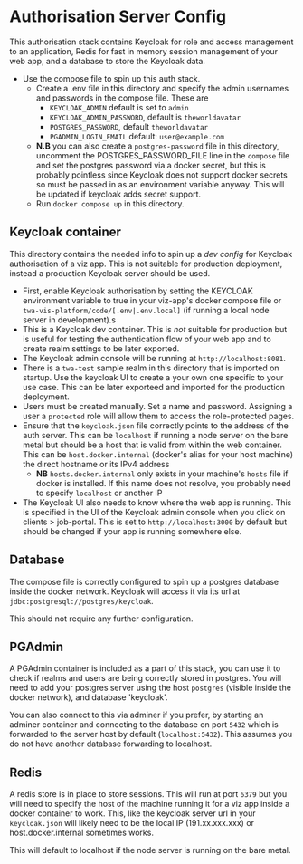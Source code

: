 # Authorisation Server Config

This authorisation stack contains Keycloak for role and access management to an application, Redis for fast in memory session management of your web app, and a database to store the Keycloak data.

- Use the compose file to spin up this auth stack.
  - Create a .env file in this directory and specify the admin usernames and passwords in the compose file. These are
    - `KEYCLOAK_ADMIN` default is set to `admin`
    - `KEYCLOAK_ADMIN_PASSWORD`, default is `theworldavatar`
    - `POSTGRES_PASSWORD`, default `theworldavatar`
    - `PGADMIN_LOGIN_EMAIL` default: `user@example.com`
  - **N.B** you can also create a `postgres-password` file in this directory, uncomment the POSTGRES_PASSWORD_FILE line in the `compose` file and set the postgres password via a docker secret, but this is probably pointless since Keycloak does not support docker secrets so must be passed in as an environment variable anyway. This will be updated if keycloak adds secret support.
  - Run `docker compose up` in this directory.

## Keycloak container

This directory contains the needed info to spin up a *dev config* for Keycloak authorisation of a viz app. This is not suitable for production deployment, instead a production Keycloak server should be used.

- First, enable Keycloak authorisation by setting the KEYCLOAK environment variable to true in your viz-app's docker compose file or `twa-vis-platform/code/[.env|.env.local]`  (if running a local node server in development).s
- This is a Keycloak dev container. This is *not* suitable for production but is useful for testing the authentication flow of your web app and to create realm settings to be later exported.
- The Keycloak admin console will be running at `http://localhost:8081`.
- There is a `twa-test` sample realm in this directory that is imported on startup. Use the keycloak UI to create a your own one specific to your use case. This can be later exporteed and imported for the production deployment.
- Users must be created manually. Set a name and password. Assigning a user a `protected` role will allow them to access the role-protected pages.
- Ensure that the `keycloak.json` file correctly points to the address of the auth server. This can be `localhost` if running a node server on the bare metal but should be a host that is valid from within the web container. This can be `host.docker.internal` (docker's alias for your host machine) the direct hostname or its IPv4 address
  - **NB** `hosts.docker.internal` only exists in your machine's `hosts` file if docker is installed. If this name does not resolve, you probably need to specify `localhost` or another IP
- The Keycloak UI also needs to know where the web app is running. This is specified in the UI of the Keycloak admin console when you click on clients > job-portal. This is set to `http://localhost:3000` by default but should be changed if your app is running somewhere else.

## Database

The compose file is correctly configured to spin up a postgres database inside the docker network. Keycloak will access it via its url at `jdbc:postgresql://postgres/keycloak`.

This should not require any further configuration.

## PGAdmin

A PGAdmin container is included as a part of this stack, you can use it to check if realms and users are being correctly stored in postgres. You will need to add your postgres server using the host `postgres` (visible inside the docker network), and database 'keycloak'.

You can also connect to this via adminer if you prefer, by starting an adminer container and connecting to the database on port `5432` which is forwarded to the server host by default (`localhost:5432`). This assumes you do not have another database forwarding to localhost.

## Redis

A redis store is in place to store sessions. This will run at port `6379` but you will need to specify the host of the machine running it for a viz app inside a docker container to work. This, like the keycloak server url in your `keycloak.json` will likely need to be the local IP (191.xx.xxx.xxx) or host.docker.internal sometimes works.

This will default to localhost if the node server is running on the bare metal.